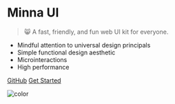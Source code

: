 <!-- TODO: Add a logo -->
<!-- ![logo](logo.svg) -->

# Minna UI

> 😸 A fast, friendly, and fun web UI kit for everyone.

* Mindful attention to universal design principals
* Simple functional design aesthetic
* Microinteractions
* High performance

<div class="mt4">
  <a href="https://github.com/WeAreGenki/minna-ui/" class="button" target="_blank">GitHub</a>
  <a href="#/README" class="button button-cta ml4">Get Started</a>
</div>

![color](#fafafa)
